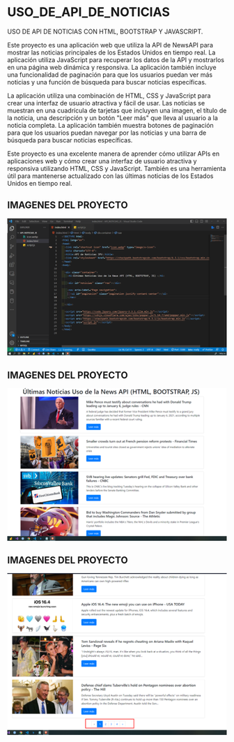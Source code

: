 # USO_DE_API_DE_NOTICIAS
USO DE API DE NOTICIAS CON HTML, BOOTSTRAP Y JAVASCRIPT.

Este proyecto es una aplicación web que utiliza la API de NewsAPI para mostrar las noticias principales de los Estados Unidos en tiempo real. La aplicación utiliza JavaScript para recuperar los datos de la API y mostrarlos en una página web dinámica y responsiva. La aplicación también incluye una funcionalidad de paginación para que los usuarios puedan ver más noticias y una función de búsqueda para buscar noticias específicas.

La aplicación utiliza una combinación de HTML, CSS y JavaScript para crear una interfaz de usuario atractiva y fácil de usar. Las noticias se muestran en una cuadrícula de tarjetas que incluyen una imagen, el título de la noticia, una descripción y un botón "Leer más" que lleva al usuario a la noticia completa. La aplicación también muestra botones de paginación para que los usuarios puedan navegar por las noticias y una barra de búsqueda para buscar noticias específicas.

Este proyecto es una excelente manera de aprender cómo utilizar APIs en aplicaciones web y cómo crear una interfaz de usuario atractiva y responsiva utilizando HTML, CSS y JavaScript. También es una herramienta útil para mantenerse actualizado con las últimas noticias de los Estados Unidos en tiempo real.


## IMAGENES DEL PROYECTO
![](NEWAPI3.png)

## IMAGENES DEL PROYECTO
![](NEWSAPI2.png)

## IMAGENES DEL PROYECTO
![](NEWSAPI1.png)

